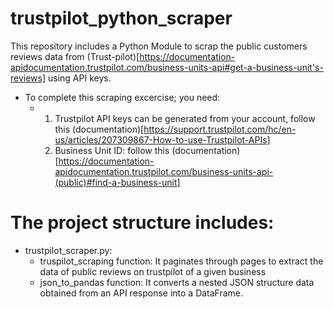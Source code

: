 # trustpilot_python_scraper
This repository includes a Python Module to scrap the public customers reviews data from (Trust-pilot)[https://documentation-apidocumentation.trustpilot.com/business-units-api#get-a-business-unit's-reviews] using API keys. 
- To complete this scraping excercise; you need:
  - 1) Trustpilot API keys can be generated from your account, follow this (documentation)[https://support.trustpilot.com/hc/en-us/articles/207309867-How-to-use-Trustpilot-APIs]
    2) Business Unit ID: follow this (documentation)[https://documentation-apidocumentation.trustpilot.com/business-units-api-(public)#find-a-business-unit]
# The project structure includes:
- trustpilot_scraper.py:
  - truspilot_scraping function: It paginates through pages to extract the data of public reviews on trustpilot of a given business
  - json_to_pandas function: It converts a nested JSON structure data obtained from an API response into a DataFrame.

  

